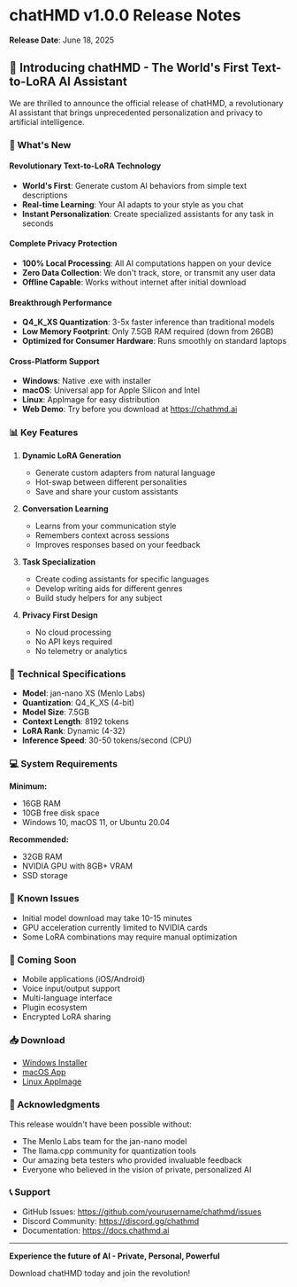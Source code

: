 # chatHMD v1.0.0 Release Notes

**Release Date**: June 18, 2025

## 🎉 Introducing chatHMD - The World's First Text-to-LoRA AI Assistant

We are thrilled to announce the official release of chatHMD, a revolutionary AI assistant that brings unprecedented personalization and privacy to artificial intelligence.

### 🌟 What's New

#### Revolutionary Text-to-LoRA Technology
- **World's First**: Generate custom AI behaviors from simple text descriptions
- **Real-time Learning**: Your AI adapts to your style as you chat
- **Instant Personalization**: Create specialized assistants for any task in seconds

#### Complete Privacy Protection
- **100% Local Processing**: All AI computations happen on your device
- **Zero Data Collection**: We don't track, store, or transmit any user data
- **Offline Capable**: Works without internet after initial download

#### Breakthrough Performance
- **Q4_K_XS Quantization**: 3-5x faster inference than traditional models
- **Low Memory Footprint**: Only 7.5GB RAM required (down from 26GB)
- **Optimized for Consumer Hardware**: Runs smoothly on standard laptops

#### Cross-Platform Support
- **Windows**: Native .exe with installer
- **macOS**: Universal app for Apple Silicon and Intel
- **Linux**: AppImage for easy distribution
- **Web Demo**: Try before you download at https://chathmd.ai

### 📊 Key Features

1. **Dynamic LoRA Generation**
   - Generate custom adapters from natural language
   - Hot-swap between different personalities
   - Save and share your custom assistants

2. **Conversation Learning**
   - Learns from your communication style
   - Remembers context across sessions
   - Improves responses based on your feedback

3. **Task Specialization**
   - Create coding assistants for specific languages
   - Develop writing aids for different genres
   - Build study helpers for any subject

4. **Privacy First Design**
   - No cloud processing
   - No API keys required
   - No telemetry or analytics

### 🔧 Technical Specifications

- **Model**: jan-nano XS (Menlo Labs)
- **Quantization**: Q4_K_XS (4-bit)
- **Model Size**: 7.5GB
- **Context Length**: 8192 tokens
- **LoRA Rank**: Dynamic (4-32)
- **Inference Speed**: 30-50 tokens/second (CPU)

### 💻 System Requirements

**Minimum:**
- 16GB RAM
- 10GB free disk space
- Windows 10, macOS 11, or Ubuntu 20.04

**Recommended:**
- 32GB RAM
- NVIDIA GPU with 8GB+ VRAM
- SSD storage

### 🐛 Known Issues

- Initial model download may take 10-15 minutes
- GPU acceleration currently limited to NVIDIA cards
- Some LoRA combinations may require manual optimization

### 🔄 Coming Soon

- Mobile applications (iOS/Android)
- Voice input/output support
- Multi-language interface
- Plugin ecosystem
- Encrypted LoRA sharing

### 📥 Download

- [Windows Installer](https://github.com/yourusername/chathmd/releases/download/v1.0.0/chatHMD-win-x64.exe)
- [macOS App](https://github.com/yourusername/chathmd/releases/download/v1.0.0/chatHMD.app.zip)
- [Linux AppImage](https://github.com/yourusername/chathmd/releases/download/v1.0.0/chatHMD-linux-x64.AppImage)

### 🙏 Acknowledgments

This release wouldn't have been possible without:
- The Menlo Labs team for the jan-nano model
- The llama.cpp community for quantization tools
- Our amazing beta testers who provided invaluable feedback
- Everyone who believed in the vision of private, personalized AI

### 📞 Support

- GitHub Issues: https://github.com/yourusername/chathmd/issues
- Discord Community: https://discord.gg/chathmd
- Documentation: https://docs.chathmd.ai

---

**Experience the future of AI - Private, Personal, Powerful**

Download chatHMD today and join the revolution!